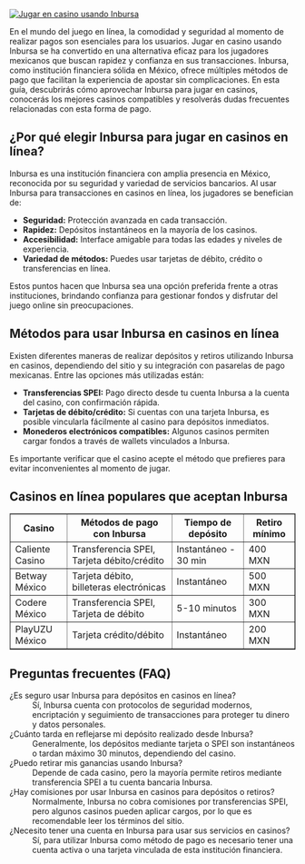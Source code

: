 [![Jugar en casino usando Inbursa](https://123-caf.pages.dev/gitsignup.png)](https://vrmoo.ru/Bt82HjjY)

<p>En el mundo del juego en línea, la comodidad y seguridad al momento de realizar pagos son esenciales para los usuarios. Jugar en casino usando Inbursa se ha convertido en una alternativa eficaz para los jugadores mexicanos que buscan rapidez y confianza en sus transacciones. Inbursa, como institución financiera sólida en México, ofrece múltiples métodos de pago que facilitan la experiencia de apostar sin complicaciones. En esta guía, descubrirás cómo aprovechar Inbursa para jugar en casinos, conocerás los mejores casinos compatibles y resolverás dudas frecuentes relacionadas con esta forma de pago.</p>  <h2>¿Por qué elegir Inbursa para jugar en casinos en línea?</h2> <p>Inbursa es una institución financiera con amplia presencia en México, reconocida por su seguridad y variedad de servicios bancarios. Al usar Inbursa para transacciones en casinos en línea, los jugadores se benefician de:</p> <ul> <li><strong>Seguridad:</strong> Protección avanzada en cada transacción.</li> <li><strong>Rapidez:</strong> Depósitos instantáneos en la mayoría de los casinos.</li> <li><strong>Accesibilidad:</strong> Interface amigable para todas las edades y niveles de experiencia.</li> <li><strong>Variedad de métodos:</strong> Puedes usar tarjetas de débito, crédito o transferencias en línea.</li> </ul> <p>Estos puntos hacen que Inbursa sea una opción preferida frente a otras instituciones, brindando confianza para gestionar fondos y disfrutar del juego online sin preocupaciones.</p>  <h2>Métodos para usar Inbursa en casinos en línea</h2> <p>Existen diferentes maneras de realizar depósitos y retiros utilizando Inbursa en casinos, dependiendo del sitio y su integración con pasarelas de pago mexicanas. Entre las opciones más utilizadas están:</p> <ul> <li><strong>Transferencias SPEI:</strong> Pago directo desde tu cuenta Inbursa a la cuenta del casino, con confirmación rápida.</li> <li><strong>Tarjetas de débito/crédito:</strong> Si cuentas con una tarjeta Inbursa, es posible vincularla fácilmente al casino para depósitos inmediatos.</li> <li><strong>Monederos electrónicos compatibles:</strong> Algunos casinos permiten cargar fondos a través de wallets vinculados a Inbursa.</li> </ul> <p>Es importante verificar que el casino acepte el método que prefieres para evitar inconvenientes al momento de jugar.</p>  <h2>Casinos en línea populares que aceptan Inbursa</h2> <table border="1" cellpadding="6" cellspacing="0"> <thead> <tr> <th>Casino</th> <th>Métodos de pago con Inbursa</th> <th>Tiempo de depósito</th> <th>Retiro mínimo</th> </tr> </thead> <tbody> <tr> <td>Caliente Casino</td> <td>Transferencia SPEI, Tarjeta débito/crédito</td> <td>Instantáneo - 30 min</td> <td>400 MXN</td> </tr> <tr> <td>Betway México</td> <td>Tarjeta débito, billeteras electrónicas</td> <td>Instantáneo</td> <td>500 MXN</td> </tr> <tr> <td>Codere México</td> <td>Transferencia SPEI, Tarjeta de débito</td> <td>5-10 minutos</td> <td>300 MXN</td> </tr> <tr> <td>PlayUZU México</td> <td>Tarjeta crédito/débito</td> <td>Instantáneo</td> <td>200 MXN</td> </tr> </tbody> </table>  <h2>Preguntas frecuentes (FAQ)</h2> <dl> <dt>¿Es seguro usar Inbursa para depósitos en casinos en línea?</dt> <dd>Sí, Inbursa cuenta con protocolos de seguridad modernos, encriptación y seguimiento de transacciones para proteger tu dinero y datos personales.</dd>  <dt>¿Cuánto tarda en reflejarse mi depósito realizado desde Inbursa?</dt> <dd>Generalmente, los depósitos mediante tarjeta o SPEI son instantáneos o tardan máximo 30 minutos, dependiendo del casino.</dd>  <dt>¿Puedo retirar mis ganancias usando Inbursa?</dt> <dd>Depende de cada casino, pero la mayoría permite retiros mediante transferencia SPEI a tu cuenta bancaria Inbursa.</dd>  <dt>¿Hay comisiones por usar Inbursa en casinos para depósitos o retiros?</dt> <dd>Normalmente, Inbursa no cobra comisiones por transferencias SPEI, pero algunos casinos pueden aplicar cargos, por lo que es recomendable leer los términos del sitio.</dd>  <dt>¿Necesito tener una cuenta en Inbursa para usar sus servicios en casinos?</dt> <dd>Sí, para utilizar Inbursa como método de pago es necesario tener una cuenta activa o una tarjeta vinculada de esta institución financiera.</dd> </dl>